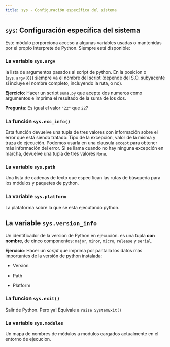 ```yaml
---
title: sys - Configuración específica del sistema
---
```

## `sys`: Configuración específica del sistema

Este módulo porporciona acceso a algunas variables usadas o mantenidas
por el propio interprete de Python. Siempre está disponible:

### La variable `sys.argv`

la lista de argumentos pasados al script de python. En la posicion o
(`sys.argv[0]`) siempre va el nombre del script (depende del S.O.
subyacente si incluye el nombre completo, incluyendo la ruta, o no).

**Ejercicio**: Hacer un script `suma.py` que acepte dos numeros como
argumentos e imprima el resultado de la suma de los dos.

**Pregunta**: Es igual el valor `"22"` que `22`?

### La función `sys.exc_info()`

Esta función devuelve una tupla de tres valores con información sobre el
error que está siendo tratado: Tipo de la excepción, valor de la misma y
traza de ejecución. Podemos usarla en una clausula `except` para obtener
más información del error. Si se llama cuando no hay ninguna excepción
en marcha, devuelve una tupla de tres valores `None`.

### La variable `sys.path`

Una lista de cadenas de texto que especifican las rutas de búsqueda para
los módulos y paquetes de python.

### La variable `sys.platform`

La plataforma sobre la que se esta ejecutando python.

La variable `sys.version_info`
------------------------------

Un identificador de la version de Python en ejecución. es una tupla
**con nombre**, de cinco componentes: `major`, `minor`, `micro`,
`release` y `serial`.

**Ejercicio**: Hacer un *script* que imprima por pantalla los datos más
importantes de la versión de python instalada:

- Versión

- Path

- Platform

### La funcion `sys.exit()`

Salir de Python. Pero ya! Equivale a `raise SystemExit()`

### La variable `sys.modules`

Un mapa de nombres de módulos a modulos cargados actualmente en el
entorno de ejecucion.
